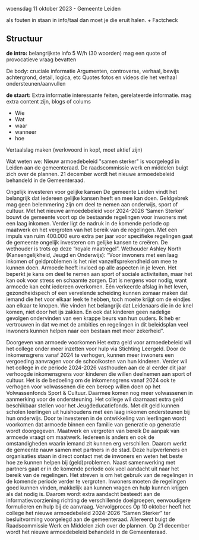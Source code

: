 woensdag 11 oktober 2023 - Gemeente Leiden 

als fouten in staan in info/taal dan moet je die eruit halen. + Factcheck


## Structuur
**de intro:** belangrijkste info
5 W/h (30 woorden) mag een quote of provocatieve vraag bevatten

De body: cruciale informatie
Argumenten, controverse, verhaal, bewijs
achtergrond, detail, logica, etc
Quotes fotos en videos die het verhaal ondersteunen/aanvullen

**de staart:** Extra informatie
interessante feiten, gerelateerde informatie. mag extra content zijn, blogs of colums

- Wie
- Wat
- waar
- wanneer
- hoe

Vertaalslag maken
(werkwoord in kop!, moet aktief zijn)






Wat weten we:
Nieuw armoedebeleid "samen sterker" is voorgelegd in Leiden aan de gemeenteraad.
De raadscommissie werk en middelen buigt zich over de plannen.
21 december wordt het  nieuwe armoedebeleid behandeld in de Gemeenteraad.













Ongelijk investeren voor gelijke kansen 
De gemeente Leiden vindt het belangrijk dat iedereen gelijke kansen heeft en mee kan doen. Geldgebrek mag geen belemmering zijn om deel te nemen aan onderwijs, sport of cultuur. Met het nieuwe armoedebeleid voor 2024-2026 ‘Samen Sterker’ bouwt de gemeente voort op de bestaande regelingen voor inwoners met een laag inkomen. Verder ligt de nadruk in de komende periode op maatwerk en het vergroten van het bereik van de regelingen. Met een impuls van ruim 400.000 euro extra per jaar voor specifieke regelingen gaat de gemeente ongelijk investeren om gelijke kansen te creëren. De wethouder is trots op deze “royale maatregel”. 
Wethouder Ashley North (Kansengelijkheid, Jeugd en Onderwijs): “Voor inwoners met een laag inkomen of geldproblemen is het niet vanzelfsprekendheid om mee te kunnen doen. Armoede heeft invloed op alle aspecten in je leven. Het beperkt je kans om deel te nemen aan sport of sociale activiteiten, maar het kan ook voor stress en schaamte zorgen. Dat is nergens voor nodig, want armoede kan echt iedereen overkomen. Eén verkeerde afslag in het leven, gezondheidspech of een vervelende scheiding kunnen zomaar maken dat iemand die het voor elkaar leek te hebben, toch moeite krijgt om de eindjes aan elkaar te knopen. We vinden het belangrijk dat Leidenaars die in de knel komen, niet door het ijs zakken. En ook dat kinderen geen nadelige gevolgen ondervinden van een krappe beurs van hun ouders. Ik heb er vertrouwen in dat we met de ambities en regelingen in dit beleidsplan veel inwoners kunnen helpen naar een bestaan met meer zekerheid”. 

Doorgeven van armoede voorkomen 
Het extra geld voor armoedebeleid wil het college onder meer inzetten voor hulp via Stichting Leergeld. Door de inkomensgrens vanaf 2024 te verhogen, kunnen meer inwoners een vergoeding aanvragen voor de schoolkosten van hun kinderen. Verder wil het college in de periode 2024-2026 vasthouden aan de al eerder dit jaar verhoogde inkomensgrens voor kinderen die willen deelnemen aan sport of cultuur. Het is de bedoeling om de inkomensgrens vanaf 2024 ook te verhogen voor volwassenen die een beroep willen doen op het Volwassenfonds Sport & Cultuur. Daarmee komen nog meer volwassenen in aanmerking voor de ondersteuning. Het college wil daarnaast extra geld beschikbaar stellen voor het Jeugdeducatiefonds. Met dit geld kunnen scholen leerlingen uit huishoudens met een laag inkomen ondersteunen bij hun onderwijs. Door te investeren in de ontwikkeling van leerlingen wordt voorkomen dat armoede binnen een familie van generatie op generatie wordt doorgegeven. Maatwerk en vergroten van bereik De aanpak van armoede vraagt om maatwerk. Iedereen is anders en ook de omstandigheden waarin iemand zit kunnen erg verschillen. Daarom werkt de gemeente nauw samen met partners in de stad. Deze hulpverleners en organisaties staan in direct contact met de inwoners en weten het beste hoe ze kunnen helpen bij (geld)problemen. Naast samenwerking met partners gaat er in de komende periode ook veel aandacht uit naar het bereik van de regelingen. Het streven is om het gebruik van de regelingen in de komende periode verder te vergroten. Inwoners moeten de regelingen goed kunnen vinden, makkelijk aan kunnen vragen en hulp kunnen krijgen als dat nodig is. Daarom wordt extra aandacht besteedt aan de informatievoorziening richting de verschillende doelgroepen, eenvoudigere formulieren en hulp bij de aanvraag. Vervolgproces Op 10 oktober heeft het college het nieuwe armoedebeleid 2024-2026 “Samen Sterker” ter besluitvorming voorgelegd aan de gemeenteraad. Allereerst buigt de Raadscommissie Werk en Middelen zich over de plannen. Op 21 december wordt het nieuwe armoedebeleid behandeld in de Gemeenteraad.